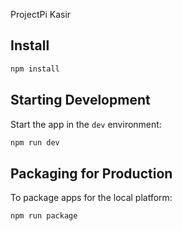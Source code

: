 ProjectPi Kasir


## Install 

``` bash
npm install
```


## Starting Development

Start the app in the `dev` environment:

```bash
npm run dev
```


## Packaging for Production

To package apps for the local platform:

```bash
npm run package
```

